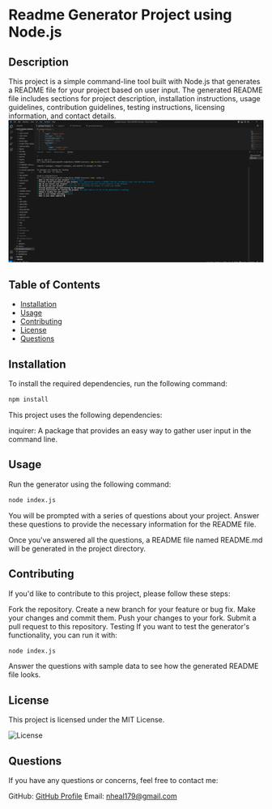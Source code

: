 # Readme Generator Project using Node.js

## Description

This project is a simple command-line tool built with Node.js that generates a README file for your project based on user input. The generated README file includes sections for project description, installation instructions, usage guidelines, contribution guidelines, testing instructions, licensing information, and contact details.
[![Image of app](./images/screenshot.png)](https://github.com/NickUCLA/Nicks-README-Generator)

## Table of Contents

- [Installation](#installation)
- [Usage](#usage)
- [Contributing](#contributing)
- [License](#license)
- [Questions](#questions)

## Installation

To install the required dependencies, run the following command:

```bash
npm install
```

This project uses the following dependencies:

inquirer: A package that provides an easy way to gather user input in the command line.

## Usage

Run the generator using the following command:

```bash
node index.js
```

You will be prompted with a series of questions about your project. Answer these questions to provide the necessary information for the README file.

Once you've answered all the questions, a README file named README.md will be generated in the project directory.

## Contributing

If you'd like to contribute to this project, please follow these steps:

Fork the repository.
Create a new branch for your feature or bug fix.
Make your changes and commit them.
Push your changes to your fork.
Submit a pull request to this repository.
Testing
If you want to test the generator's functionality, you can run it with:

```bash
node index.js
```

Answer the questions with sample data to see how the generated README file looks.

## License

This project is licensed under the MIT License.

![License](https://img.shields.io/badge/license-MIT-blue.svg)

## Questions

If you have any questions or concerns, feel free to contact me:

GitHub: [GitHub Profile](https://github.com/NickUCLA)
Email: nheal179@gmail.com
